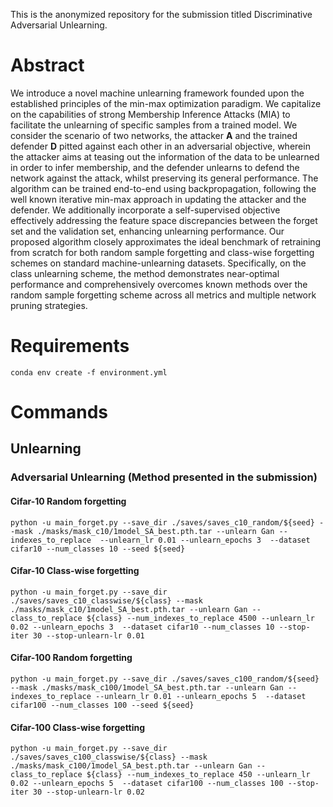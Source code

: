 
This is the anonymized repository for the submission titled Discriminative Adversarial Unlearning.

# Abstract
We introduce a novel machine unlearning framework founded upon the established principles of the min-max optimization paradigm. We capitalize on the capabilities of strong Membership Inference Attacks (MIA) to facilitate the unlearning of specific samples from a trained model. We consider the scenario of two networks, the attacker $\mathbf{A}$ and the trained defender $\mathbf{D}$ pitted against each other in an adversarial objective, wherein the attacker aims at teasing out the information of the data to be unlearned in order to infer membership, and the defender unlearns to defend the network against the attack, whilst preserving its general performance. The algorithm can be trained end-to-end using backpropagation, following the well known iterative min-max approach in updating the attacker and the defender. We additionally incorporate a self-supervised objective effectively addressing the feature space discrepancies between the forget set and the validation set, enhancing unlearning performance. Our proposed algorithm closely approximates the ideal benchmark of retraining from scratch for both random sample forgetting and class-wise forgetting schemes on standard machine-unlearning datasets. Specifically, on the class unlearning scheme, the method demonstrates near-optimal performance and comprehensively overcomes known methods over the random sample forgetting scheme across all metrics and multiple network pruning strategies.
# Requirements
```
conda env create -f environment.yml
```

# Commands

## Unlearning
### Adversarial Unlearning (Method presented in the submission)
#### Cifar-10 Random forgetting
```
python -u main_forget.py --save_dir ./saves/saves_c10_random/${seed} --mask ./masks/mask_c10/1model_SA_best.pth.tar --unlearn Gan --indexes_to_replace  --unlearn_lr 0.01 --unlearn_epochs 3  --dataset cifar10 --num_classes 10 --seed ${seed}
```

#### Cifar-10 Class-wise forgetting
```
python -u main_forget.py --save_dir ./saves/saves_c10_classwise/${class} --mask ./masks/mask_c10/1model_SA_best.pth.tar --unlearn Gan --class_to_replace ${class} --num_indexes_to_replace 4500 --unlearn_lr 0.02 --unlearn_epochs 3  --dataset cifar10 --num_classes 10 --stop-iter 30 --stop-unlearn-lr 0.01
```

#### Cifar-100 Random forgetting
```
python -u main_forget.py --save_dir ./saves/saves_c100_random/${seed} --mask ./masks/mask_c100/1model_SA_best.pth.tar --unlearn Gan --indexes_to_replace --unlearn_lr 0.01 --unlearn_epochs 5  --dataset cifar100 --num_classes 100 --seed ${seed}
```

#### Cifar-100 Class-wise forgetting
```
python -u main_forget.py --save_dir ./saves/saves_c100_classwise/${class} --mask ./masks/mask_c100/1model_SA_best.pth.tar --unlearn Gan --class_to_replace ${class} --num_indexes_to_replace 450 --unlearn_lr 0.02 --unlearn_epochs 5  --dataset cifar100 --num_classes 100 --stop-iter 30 --stop-unlearn-lr 0.02
```


